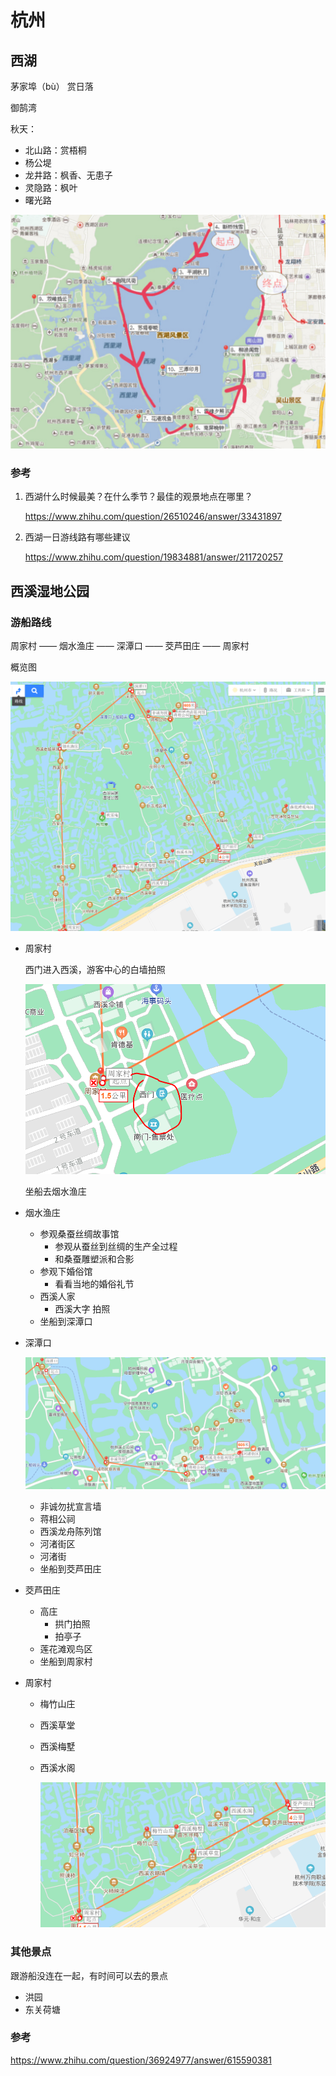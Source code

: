 # 杭州

## 西湖

茅家埠（bù） 赏日落

御鹄湾

秋天： 

* 北山路：赏梧桐
* 杨公堤
* 龙井路：枫香、无患子
* 灵隐路：枫叶
* 曙光路

![1604373268620](assets/1604373268620.png)



### 参考

1. 西湖什么时候最美？在什么季节？最佳的观景地点在哪里？

   https://www.zhihu.com/question/26510246/answer/33431897

2. 西湖一日游线路有哪些建议

   https://www.zhihu.com/question/19834881/answer/211720257

## 西溪湿地公园

### 游船路线

周家村 —— 烟水渔庄 —— 深潭口 —— 茭芦田庄 —— 周家村

概览图

![1604644007728](assets/1604644007728.png)

* 周家村

  西门进入西溪，游客中心的白墙拍照

  ![1604641597605](assets/1604641597605.png)

  坐船去烟水渔庄

* 烟水渔庄

  * 参观桑蚕丝绸故事馆
    * 参观从蚕丝到丝绸的生产全过程
    * 和桑蚕雕塑派和合影
  * 参观下婚俗馆
    * 看看当地的婚俗礼节
  * 西溪人家
    * 西溪大字 拍照
  * 坐船到深潭口

* 深潭口

  ![1604642481572](assets/1604642481572.png)

  * 非诚勿扰宣言墙
  * 蒋相公祠
  * 西溪龙舟陈列馆
  * 河渚街区
  * 河渚街
  * 坐船到茭芦田庄

* 茭芦田庄

  * 高庄
    * 拱门拍照
    * 拍亭子
  * 莲花滩观鸟区
  * 坐船到周家村

* 周家村

  * 梅竹山庄

  * 西溪草堂

  * 西溪梅墅

  * 西溪水阁

    ![1604643947272](assets/1604643947272.png)



### 其他景点

跟游船没连在一起，有时间可以去的景点

* 洪园
* 东关荷塘

### 参考

https://www.zhihu.com/question/36924977/answer/615590381
































